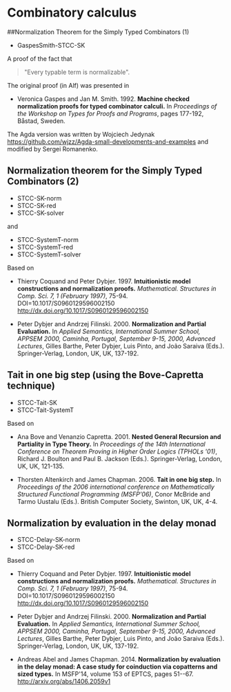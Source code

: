 # Combinatory calculus

##Normalization Theorem for the Simply Typed Combinators (1)

* GaspesSmith-STCC-SK

A proof of the fact that

> "Every typable term is normalizable".

  The original proof (in Alf) was presented in

* Veronica Gaspes and Jan M. Smith. 1992.
**Machine checked normalization proofs for typed combinator calculi.**
In *Proceedings of the Workshop on Types for Proofs and Programs*,
pages 177-192, Båstad, Sweden.

The Agda version was written by Wojciech Jedynak
    <https://github.com/wjzz/Agda-small-developments-and-examples>
and modified by Sergei Romanenko.

## Normalization theorem for the Simply Typed Combinators (2)

* STCC-SK-norm
* STCC-SK-red
* STCC-SK-solver

and

* STCC-SystemT-norm
* STCC-SystemT-red
* STCC-SystemT-solver

Based on

* Thierry Coquand and Peter Dybjer. 1997.
**Intuitionistic model constructions and normalization proofs.**
*Mathematical. Structures in Comp. Sci. 7, 1 (February 1997)*, 75-94.
DOI=10.1017/S0960129596002150 <http://dx.doi.org/10.1017/S0960129596002150>

* Peter Dybjer and Andrzej Filinski. 2000.
**Normalization and Partial Evaluation.**
In *Applied Semantics, International Summer School, APPSEM 2000, Caminha,
Portugal, September 9-15, 2000, Advanced Lectures*,
Gilles Barthe, Peter Dybjer, Luis Pinto, and João Saraiva (Eds.).
Springer-Verlag, London, UK, UK, 137-192.

## Tait in one big step (using the Bove-Capretta technique)

* STCC-Tait-SK
* STCC-Tait-SystemT

Based on

* Ana Bove and Venanzio Capretta. 2001.
**Nested General Recursion and Partiality in Type Theory.**
In *Proceedings of the 14th International Conference on Theorem Proving
in Higher Order Logics (TPHOLs '01)*,
Richard J. Boulton and Paul B. Jackson (Eds.).
Springer-Verlag, London, UK, UK, 121-135. 

* Thorsten Altenkirch and James Chapman. 2006.
**Tait in one big step.**
In *Proceedings of the 2006 international conference on Mathematically
Structured Functional Programming (MSFP'06)*,
Conor McBride and Tarmo Uustalu (Eds.).
British Computer Society, Swinton, UK, UK, 4-4.

## Normalization by evaluation in the delay monad

* STCC-Delay-SK-norm
* STCC-Delay-SK-red

Based on

* Thierry Coquand and Peter Dybjer. 1997.
**Intuitionistic model constructions and normalization proofs.**
*Mathematical. Structures in Comp. Sci. 7, 1 (February 1997)*, 75-94.
DOI=10.1017/S0960129596002150 <http://dx.doi.org/10.1017/S0960129596002150>

* Peter Dybjer and Andrzej Filinski. 2000.
**Normalization and Partial Evaluation.**
In *Applied Semantics, International Summer School, APPSEM 2000, Caminha,
Portugal, September 9-15, 2000, Advanced Lectures*,
Gilles Barthe, Peter Dybjer, Luis Pinto, and João Saraiva (Eds.).
Springer-Verlag, London, UK, UK, 137-192.

* Andreas Abel and James Chapman. 2014.
**Normalization by evaluation in the delay monad: A case study for
coinduction via copatterns and sized types.**
In MSFP'14, volume 153 of EPTCS, pages 51--67.
<http://arxiv.org/abs/1406.2059v1>
